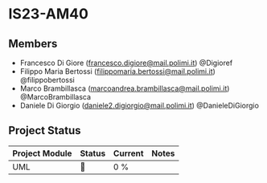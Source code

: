 # IS23-AM40
## Members 
- Francesco Di Giore  (francesco.digiore@mail.polimi.it) @Digioref
- Filippo Maria Bertossi (filippomaria.bertossi@mail.polimi.it) @filippobertossi
- Marco Brambillasca (marcoandrea.brambillasca@mail.polimi.it) @MarcoBrambillasca
- Daniele Di Giorgio (daniele2.digiorgio@mail.polimi.it) @DanieleDiGiorgio

## Project Status

| Project Module | Status | Current | Notes |
| -------------- | ------ | ------- | ------- |
| UML | 🔴 | 0 % |
